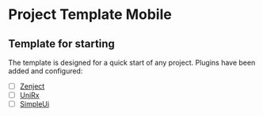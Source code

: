 # Project Template Mobile


## Template for starting
The template is designed for a quick start of any project. 
Plugins have been added and configured: 
- [ ] [Zenject](https://github.com/modesttree/Zenject)
- [ ] [UniRx](https://github.com/neuecc/UniRx)
- [ ] [SimpleUi](https://gitlab.com/elestrago/simpleui)
